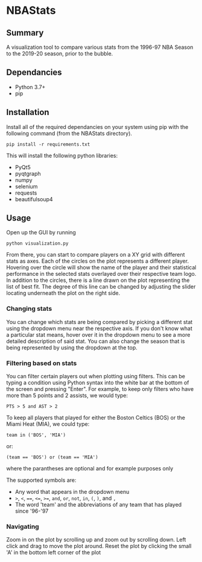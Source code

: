 # NBAStats

## Summary
A visualization tool to compare various stats from the 1996-97 NBA Season to the 2019-20 season, prior to the bubble.

## Dependancies
 - Python 3.7+
 - pip
 
## Installation
Install all of the required dependancies on your system using pip with the following command (from the NBAStats directory).
```
pip install -r requirements.txt
```
This will install the following python libraries:
  - PyQt5
  - pyqtgraph
  - numpy
  - selenium
  - requests
  - beautifulsoup4
 
## Usage
Open up the GUI by running
```
python visualization.py
```
From there, you can start to compare players on a XY grid with different stats as axes. Each of the circles on the plot represents a different player. Hovering over the circle will show the name of the player and their statistical performance in the selected stats overlayed over their respective team logo. In addition to the circles, there is a line drawn on the plot representing the list of best fit. The degree of this line can be changed by adjusting the slider locating underneath the plot on the right side.

### Changing stats
You can change which stats are being compared by picking a different stat using the dropdown menu near the respective axis. If you don't know what a particular stat means, hover over it in the dropdown menu to see a more detailed description of said stat. You can also change the season that is being represented by using the dropdown at the top.

### Filtering based on stats
You can filter certain players out when plotting using filters. This can be typing a condition using Python syntax into the white bar at the bottom of the screen and pressing "Enter". For example, to keep only filters who have more than 5 points and 2 assists, we would type:
```
PTS > 5 and AST > 2
```
To keep all players that played for either the Boston Celtics (BOS) or the Miami Heat (MIA), we could type:
```
team in ('BOS', 'MIA')
```
or:
```
(team == 'BOS') or (team == 'MIA')
```
where the parantheses are optional and for example purposes only

The supported symbols are:
 - Any word that appears in the dropdown menu
 - `>`, `<`, `==`, `<=`, `>=`, `and`, `or`, `not`, `in`, `(`, `)`, and `,`
 - The word 'team' and the abbreviations of any team that has played since '96-'97

### Navigating
Zoom in on the plot by scrolling up and zoom out by scrolling down. Left click and drag to move the plot around. Reset the plot by clicking the small 'A' in the bottom left corner of the plot
